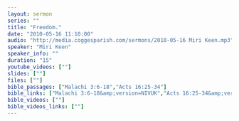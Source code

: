 ```yaml
---
layout: sermon
series: ""
title: "Freedom."
date: "2010-05-16 11:10:00"
audio: "http://media.coggesparish.com/sermons/2010-05-16 Miri Keen.mp3"
speaker: "Miri Keen"
speaker_info: ""
duration: "15"
youtube_videos: [""]
slides: [""]
files: [""]
bible_passages: ["Malachi 3:6-18","Acts 16:25-34"]
bible_links: ["Malachi 3:6-18&amp;version=NIVUK","Acts 16:25-34&amp;version=NIVUK"]
bible_videos: [""]
bible_videos_links: [""]
---
```

